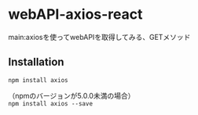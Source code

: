 # webAPI-axios-react
main:axiosを使ってwebAPIを取得してみる、GETメソッド  
## Installation  
`npm install axios`  

 （npmのバージョンが5.0.0未満の場合）  
`npm install axios --save`
